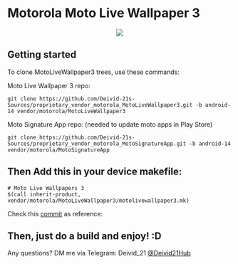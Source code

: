 # Motorola Moto Live Wallpaper 3

<center><img src="https://play-lh.googleusercontent.com/4MqOYKrbhTLvfs6X0qp6Wm2H5EJ7OAsZLlS4XhNSwpc_Sn2QJZUiznghrIzYMUDZgV2R=w416-h235-rw"/></center>


Getting started
---------------

To clone MotoLiveWallpaper3 trees, use these commands:

Moto Live Wallpaper 3 repo:
```
git clone https://github.com/Deivid-21s-Sources/proprietary_vendor_motorola_MotoLiveWallpaper3.git -b android-14 vendor/motorola/MotoLiveWallpaper3
```

Moto Signature App repo: (needed to update moto apps in Play Store)
```
git clone https://github.com/Deivid-21s-Sources/proprietary_vendor_motorola_MotoSignatureApp.git -b android-14 vendor/motorola/MotoSignatureApp
```


Then Add this in your device makefile:
----------------------------------------

```
# Moto Live Wallpapers 3
$(call inherit-product, vendor/motorola/MotoLiveWallpaper3/motolivewallpaper3.mk)
```

Check this [commit](https://github.com/Deivid21/android_device_motorola_sm6225-common/commit/843370de38084cd337fae470ded400304b0a457b) as reference:


Then, just do a build and enjoy! :D
----------------------------------


Any questions? DM me via Telegram: Deivid_21 [@Deivid21Hub](https://t.me/Deivid21Hub)

